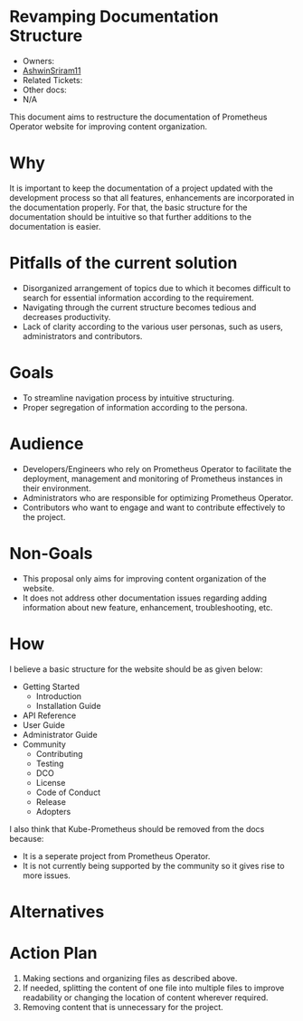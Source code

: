 # Revamping Documentation Structure

- Owners:
- [AshwinSriram11](https://github.com/AshwinSriram11)
- Related Tickets:
- Other docs:
- N/A

This document aims to restructure the documentation of Prometheus Operator website for improving content organization.

# Why

It is important to keep the documentation of a project updated with the development process so that all features, enhancements are incorporated in the documentation properly. For that, the basic structure for the documentation should be intuitive so that further additions to the documentation is easier. 
# Pitfalls of the current solution

* Disorganized arrangement of topics due to which it becomes difficult to search for essential information according to the requirement.
* Navigating through the current structure becomes tedious and decreases productivity.
* Lack of clarity according to the various user personas, such as users, administrators and contributors.

# Goals

* To streamline navigation process by intuitive structuring.
* Proper segregation of information according to the persona.

# Audience

* Developers/Engineers who rely on Prometheus Operator to facilitate the deployment, management and monitoring of Prometheus instances in their environment.
* Administrators who are responsible for optimizing Prometheus Operator.
* Contributors who want to engage and want to contribute effectively to the project.

# Non-Goals

* This proposal only aims for improving content organization of the website.
* It does not address other documentation issues regarding adding information about new feature, enhancement, troubleshooting, etc. 

# How

I believe a basic structure for the website should be as given below:
* Getting Started
  * Introduction
  * Installation Guide
* API Reference
* User Guide
* Administrator Guide
* Community
  * Contributing
  * Testing
  * DCO
  * License
  * Code of Conduct
  * Release
  * Adopters

I also think that Kube-Prometheus should be removed from the docs because:
* It is a seperate project from Prometheus Operator.
* It is not currently being supported by the community so it gives rise to more issues.

# Alternatives


# Action Plan

1. Making sections and organizing files as described above.
2. If needed, splitting the content of one file into multiple files to improve readability or changing the location of content wherever required.
3. Removing content that is unnecessary for the project.

